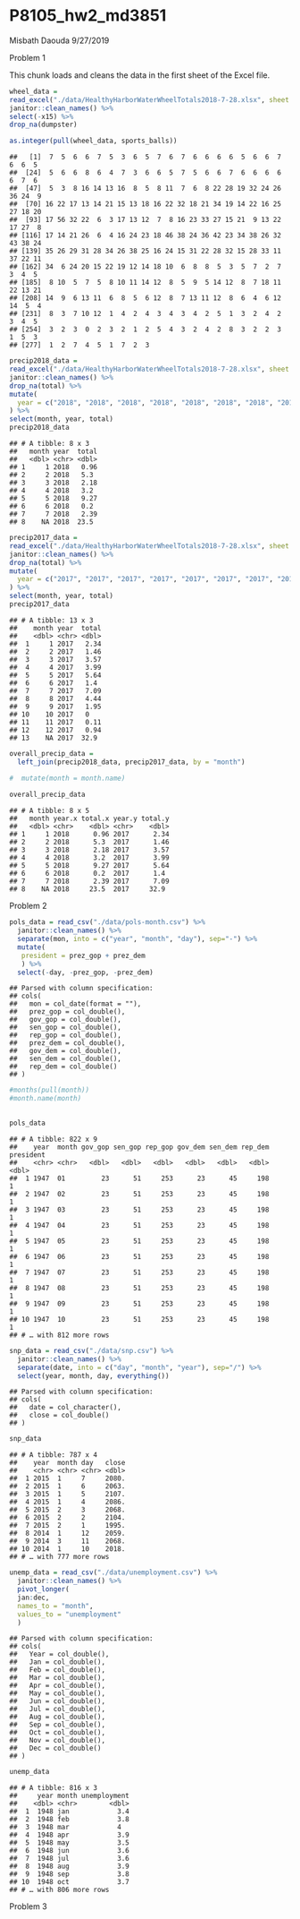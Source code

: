 P8105\_hw2\_md3851
================
Misbath Daouda
9/27/2019

Problem 1

This chunk loads and cleans the data in the first sheet of the Excel file.

``` r
wheel_data =
read_excel("./data/HealthyHarborWaterWheelTotals2018-7-28.xlsx", sheet = 1) %>%
janitor::clean_names() %>%
select(-x15) %>%
drop_na(dumpster) 

as.integer(pull(wheel_data, sports_balls))
```

    ##   [1]  7  5  6  6  7  5  3  6  5  7  6  7  6  6  6  6  5  6  6  7  6  6  5
    ##  [24]  5  6  6  8  6  4  7  3  6  6  5  7  5  6  6  7  6  6  6  6  6  7  6
    ##  [47]  5  3  8 16 14 13 16  8  5  8 11  7  6  8 22 28 19 32 24 26 36 24  9
    ##  [70] 16 22 17 13 14 21 15 13 18 16 22 32 18 21 34 19 14 22 16 25 27 18 20
    ##  [93] 17 56 32 22  6  3 17 13 12  7  8 16 23 33 27 15 21  9 13 22 17 27  8
    ## [116] 17 14 21 26  6  4 16 24 23 18 46 38 24 36 42 23 34 38 26 32 43 38 24
    ## [139] 35 26 29 31 28 34 26 38 25 16 24 15 31 22 28 32 15 28 33 11 37 22 11
    ## [162] 34  6 24 20 15 22 19 12 14 18 10  6  8  8  5  3  5  7  2  7  3  4  5
    ## [185]  8 10  5  7  5  8 10 11 14 12  8  5  9  5 14 12  8  7 18 11 22 13 21
    ## [208] 14  9  6 13 11  6  8  5  6 12  8  7 13 11 12  8  6  4  6 12 14  5  4
    ## [231]  8  3  7 10 12  1  4  2  4  3  4  3  4  2  5  1  3  2  4  2  3  4  5
    ## [254]  3  2  3  0  2  3  2  1  2  5  4  3  2  4  2  8  3  2  2  3  1  5  3
    ## [277]  1  2  7  4  5  1  7  2  3

``` r
precip2018_data =
read_excel("./data/HealthyHarborWaterWheelTotals2018-7-28.xlsx", sheet = 3, skip = 1) %>%
janitor::clean_names() %>%
drop_na(total) %>%
mutate(
  year = c("2018", "2018", "2018", "2018", "2018", "2018", "2018", "2018")
) %>%
select(month, year, total)
precip2018_data
```

    ## # A tibble: 8 x 3
    ##   month year  total
    ##   <dbl> <chr> <dbl>
    ## 1     1 2018   0.96
    ## 2     2 2018   5.3 
    ## 3     3 2018   2.18
    ## 4     4 2018   3.2 
    ## 5     5 2018   9.27
    ## 6     6 2018   0.2 
    ## 7     7 2018   2.39
    ## 8    NA 2018  23.5

``` r
precip2017_data =
read_excel("./data/HealthyHarborWaterWheelTotals2018-7-28.xlsx", sheet = 4, skip = 1) %>%
janitor::clean_names() %>% 
drop_na(total) %>%
mutate(
  year = c("2017", "2017", "2017", "2017", "2017", "2017", "2017", "2017", "2017", "2017", "2017", "2017", "2017")
) %>%
select(month, year, total)
precip2017_data
```

    ## # A tibble: 13 x 3
    ##    month year  total
    ##    <dbl> <chr> <dbl>
    ##  1     1 2017   2.34
    ##  2     2 2017   1.46
    ##  3     3 2017   3.57
    ##  4     4 2017   3.99
    ##  5     5 2017   5.64
    ##  6     6 2017   1.4 
    ##  7     7 2017   7.09
    ##  8     8 2017   4.44
    ##  9     9 2017   1.95
    ## 10    10 2017   0   
    ## 11    11 2017   0.11
    ## 12    12 2017   0.94
    ## 13    NA 2017  32.9

``` r
overall_precip_data = 
  left_join(precip2018_data, precip2017_data, by = "month") 

#  mutate(month = month.name)
  
overall_precip_data
```

    ## # A tibble: 8 x 5
    ##   month year.x total.x year.y total.y
    ##   <dbl> <chr>    <dbl> <chr>    <dbl>
    ## 1     1 2018      0.96 2017      2.34
    ## 2     2 2018      5.3  2017      1.46
    ## 3     3 2018      2.18 2017      3.57
    ## 4     4 2018      3.2  2017      3.99
    ## 5     5 2018      9.27 2017      5.64
    ## 6     6 2018      0.2  2017      1.4 
    ## 7     7 2018      2.39 2017      7.09
    ## 8    NA 2018     23.5  2017     32.9

Problem 2

``` r
pols_data = read_csv("./data/pols-month.csv") %>%
  janitor::clean_names() %>%
  separate(mon, into = c("year", "month", "day"), sep="-") %>%
  mutate(
   president = prez_gop + prez_dem
   ) %>%
  select(-day, -prez_gop, -prez_dem) 
```

    ## Parsed with column specification:
    ## cols(
    ##   mon = col_date(format = ""),
    ##   prez_gop = col_double(),
    ##   gov_gop = col_double(),
    ##   sen_gop = col_double(),
    ##   rep_gop = col_double(),
    ##   prez_dem = col_double(),
    ##   gov_dem = col_double(),
    ##   sen_dem = col_double(),
    ##   rep_dem = col_double()
    ## )

``` r
#months(pull(month))
#month.name(month)
  

pols_data
```

    ## # A tibble: 822 x 9
    ##    year  month gov_gop sen_gop rep_gop gov_dem sen_dem rep_dem president
    ##    <chr> <chr>   <dbl>   <dbl>   <dbl>   <dbl>   <dbl>   <dbl>     <dbl>
    ##  1 1947  01         23      51     253      23      45     198         1
    ##  2 1947  02         23      51     253      23      45     198         1
    ##  3 1947  03         23      51     253      23      45     198         1
    ##  4 1947  04         23      51     253      23      45     198         1
    ##  5 1947  05         23      51     253      23      45     198         1
    ##  6 1947  06         23      51     253      23      45     198         1
    ##  7 1947  07         23      51     253      23      45     198         1
    ##  8 1947  08         23      51     253      23      45     198         1
    ##  9 1947  09         23      51     253      23      45     198         1
    ## 10 1947  10         23      51     253      23      45     198         1
    ## # … with 812 more rows

``` r
snp_data = read_csv("./data/snp.csv") %>%
  janitor::clean_names() %>%
  separate(date, into = c("day", "month", "year"), sep="/") %>%
  select(year, month, day, everything())
```

    ## Parsed with column specification:
    ## cols(
    ##   date = col_character(),
    ##   close = col_double()
    ## )

``` r
snp_data
```

    ## # A tibble: 787 x 4
    ##    year  month day   close
    ##    <chr> <chr> <chr> <dbl>
    ##  1 2015  1     7     2080.
    ##  2 2015  1     6     2063.
    ##  3 2015  1     5     2107.
    ##  4 2015  1     4     2086.
    ##  5 2015  2     3     2068.
    ##  6 2015  2     2     2104.
    ##  7 2015  2     1     1995.
    ##  8 2014  1     12    2059.
    ##  9 2014  3     11    2068.
    ## 10 2014  1     10    2018.
    ## # … with 777 more rows

``` r
unemp_data = read_csv("./data/unemployment.csv") %>%
  janitor::clean_names() %>%
  pivot_longer(
  jan:dec,
  names_to = "month",
  values_to = "unemployment"
  )
```

    ## Parsed with column specification:
    ## cols(
    ##   Year = col_double(),
    ##   Jan = col_double(),
    ##   Feb = col_double(),
    ##   Mar = col_double(),
    ##   Apr = col_double(),
    ##   May = col_double(),
    ##   Jun = col_double(),
    ##   Jul = col_double(),
    ##   Aug = col_double(),
    ##   Sep = col_double(),
    ##   Oct = col_double(),
    ##   Nov = col_double(),
    ##   Dec = col_double()
    ## )

``` r
unemp_data
```

    ## # A tibble: 816 x 3
    ##     year month unemployment
    ##    <dbl> <chr>        <dbl>
    ##  1  1948 jan            3.4
    ##  2  1948 feb            3.8
    ##  3  1948 mar            4  
    ##  4  1948 apr            3.9
    ##  5  1948 may            3.5
    ##  6  1948 jun            3.6
    ##  7  1948 jul            3.6
    ##  8  1948 aug            3.9
    ##  9  1948 sep            3.8
    ## 10  1948 oct            3.7
    ## # … with 806 more rows

Problem 3
